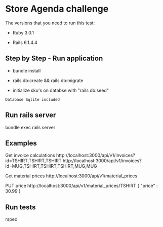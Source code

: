 # Store Agenda challenge

The versions that you need to run this test:

* Ruby 3.0.1

* Rails 6.1.4.4


## Step by Step - Run application

* bundle install

* rails db:create && rails db:migrate
* initialize sku's on databse with "rails db:seed"


```
Database Sqlite included
```

## Run rails server

bundle exec rails server 

## Examples

Get invoice calculations
http://localhost:3000/api/v1/invoices?id=TSHIRT,TSHIRT,TSHIRT
http://localhost:3000/api/v1/invoices?id=MUG,TSHIRT,TSHIRT,TSHIRT,MUG,MUG

Get material prices
http://localhost:3000/api/v1/material_prices

PUT price
http://localhost:3000/api/v1/material_prices/TSHIRT
{
    "price" : 30.99
}


## Run tests

rspec


